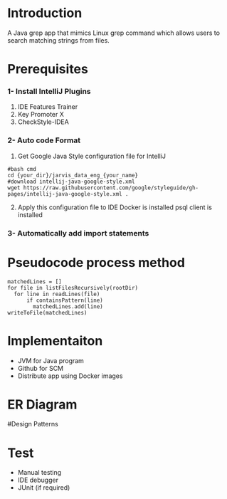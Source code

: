 # Introduction
A Java grep app that mimics Linux grep command which allows users to search matching strings from files.

# Prerequisites
### 1- Install IntelliJ Plugins
1. IDE Features Trainer
2. Key Promoter X
3. CheckStyle-IDEA

### 2- Auto code Format
1. Get Google Java Style configuration file for IntelliJ
```
#bash cmd
cd {your_dir}/jarvis_data_eng_{your_name}
#download intellij-java-google-style.xml
wget https://raw.githubusercontent.com/google/styleguide/gh-pages/intellij-java-google-style.xml .
```
2. Apply this configuration file to IDE
   Docker is installed
psql client is installed

### 3- Automatically add import statements

# Pseudocode process method
```
matchedLines = []
for file in listFilesRecursively(rootDir)
  for line in readLines(file)
      if containsPattern(line)
        matchedLines.add(line)
writeToFile(matchedLines)
```
# Implementaiton
- JVM for Java program
- Github for SCM
- Distribute app using Docker images

# ER Diagram


#Design Patterns

# Test
- Manual testing
- IDE debugger
- JUnit (if required)